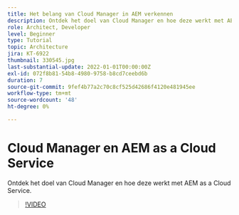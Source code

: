 ```yaml
---
title: Het belang van Cloud Manager in AEM verkennen
description: Ontdek het doel van Cloud Manager en hoe deze werkt met AEM as a Cloud Service.
role: Architect, Developer
level: Beginner
type: Tutorial
topic: Architecture
jira: KT-6922
thumbnail: 330545.jpg
last-substantial-update: 2022-01-01T00:00:00Z
exl-id: 072f8b81-54b8-4980-9758-b8cd7ceebd6b
duration: 7
source-git-commit: 9fef4b77a2c70c8cf525d42686f4120e481945ee
workflow-type: tm+mt
source-wordcount: '48'
ht-degree: 0%

---
```


# Cloud Manager en AEM as a Cloud Service

Ontdek het doel van Cloud Manager en hoe deze werkt met AEM as a Cloud Service.

>[!VIDEO](https://video.tv.adobe.com/v/330545?quality=12&learn=on)
